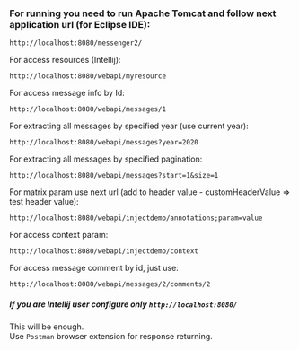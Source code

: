### For running you  need to run Apache Tomcat and follow next application url (for Eclipse IDE):

    http://localhost:8080/messenger2/
    
For access resources (Intellij):    
        
    http://localhost:8080/webapi/myresource
        
For access message info by Id:
         
    http://localhost:8080/webapi/messages/1
         
For extracting all messages by specified year (use current year):
    
    http://localhost:8080/webapi/messages?year=2020
         
For extracting all messages by specified pagination:
    
    http://localhost:8080/webapi/messages?start=1&size=1
         
For matrix param use next url (add to header value - customHeaderValue => test header value):
    
    http://localhost:8080/webapi/injectdemo/annotations;param=value
         
For access context param:
    
    http://localhost:8080/webapi/injectdemo/context
         
For access message comment by id, just use:
    
    http://localhost:8080/webapi/messages/2/comments/2
     
##### If you are Intellij user configure only `http://localhost:8080/` 
This will be enough.  
Use `Postman` browser extension for response returning.
      